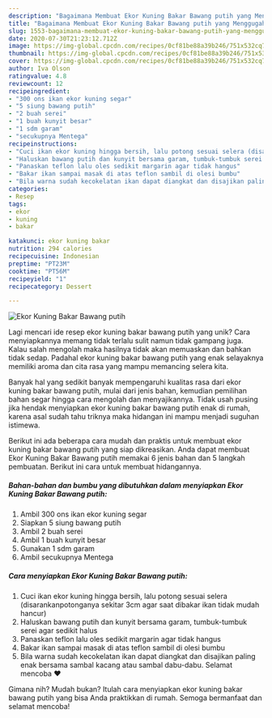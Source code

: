 ```yaml
---
description: "Bagaimana Membuat Ekor Kuning Bakar Bawang putih yang Menggugah Selera"
title: "Bagaimana Membuat Ekor Kuning Bakar Bawang putih yang Menggugah Selera"
slug: 1553-bagaimana-membuat-ekor-kuning-bakar-bawang-putih-yang-menggugah-selera
date: 2020-07-30T21:23:12.712Z
image: https://img-global.cpcdn.com/recipes/0cf81be88a39b246/751x532cq70/ekor-kuning-bakar-bawang-putih-foto-resep-utama.jpg
thumbnail: https://img-global.cpcdn.com/recipes/0cf81be88a39b246/751x532cq70/ekor-kuning-bakar-bawang-putih-foto-resep-utama.jpg
cover: https://img-global.cpcdn.com/recipes/0cf81be88a39b246/751x532cq70/ekor-kuning-bakar-bawang-putih-foto-resep-utama.jpg
author: Iva Olson
ratingvalue: 4.8
reviewcount: 12
recipeingredient:
- "300 ons ikan ekor kuning segar"
- "5 siung bawang putih"
- "2 buah serei"
- "1 buah kunyit besar"
- "1 sdm garam"
- "secukupnya Mentega"
recipeinstructions:
- "Cuci ikan ekor kuning hingga bersih, lalu potong sesuai selera (disarankanpotonganya sekitar 3cm agar saat dibakar ikan tidak mudah hancur)"
- "Haluskan bawang putih dan kunyit bersama garam, tumbuk-tumbuk serei agar sedikit halus"
- "Panaskan teflon lalu oles sedikit margarin agar tidak hangus"
- "Bakar ikan sampai masak di atas teflon sambil di olesi bumbu"
- "Bila warna sudah kecokelatan ikan dapat diangkat dan disajikan paling enak bersama sambal kacang atau sambal dabu-dabu. Selamat mencoba ♥"
categories:
- Resep
tags:
- ekor
- kuning
- bakar

katakunci: ekor kuning bakar 
nutrition: 294 calories
recipecuisine: Indonesian
preptime: "PT23M"
cooktime: "PT56M"
recipeyield: "1"
recipecategory: Dessert

---
```



![Ekor Kuning Bakar Bawang putih](https://img-global.cpcdn.com/recipes/0cf81be88a39b246/751x532cq70/ekor-kuning-bakar-bawang-putih-foto-resep-utama.jpg)

Lagi mencari ide resep ekor kuning bakar bawang putih yang unik? Cara menyiapkannya memang tidak terlalu sulit namun tidak gampang juga. Kalau salah mengolah maka hasilnya tidak akan memuaskan dan bahkan tidak sedap. Padahal ekor kuning bakar bawang putih yang enak selayaknya memiliki aroma dan cita rasa yang mampu memancing selera kita.



Banyak hal yang sedikit banyak mempengaruhi kualitas rasa dari ekor kuning bakar bawang putih, mulai dari jenis bahan, kemudian pemilihan bahan segar hingga cara mengolah dan menyajikannya. Tidak usah pusing jika hendak menyiapkan ekor kuning bakar bawang putih enak di rumah, karena asal sudah tahu triknya maka hidangan ini mampu menjadi suguhan istimewa.


Berikut ini ada beberapa cara mudah dan praktis untuk membuat ekor kuning bakar bawang putih yang siap dikreasikan. Anda dapat membuat Ekor Kuning Bakar Bawang putih memakai 6 jenis bahan dan 5 langkah pembuatan. Berikut ini cara untuk membuat hidangannya.

<!--inarticleads1-->

##### Bahan-bahan dan bumbu yang dibutuhkan dalam menyiapkan Ekor Kuning Bakar Bawang putih:

1. Ambil 300 ons ikan ekor kuning segar
1. Siapkan 5 siung bawang putih
1. Ambil 2 buah serei
1. Ambil 1 buah kunyit besar
1. Gunakan 1 sdm garam
1. Ambil secukupnya Mentega




<!--inarticleads2-->

##### Cara menyiapkan Ekor Kuning Bakar Bawang putih:

1. Cuci ikan ekor kuning hingga bersih, lalu potong sesuai selera (disarankanpotonganya sekitar 3cm agar saat dibakar ikan tidak mudah hancur)
1. Haluskan bawang putih dan kunyit bersama garam, tumbuk-tumbuk serei agar sedikit halus
1. Panaskan teflon lalu oles sedikit margarin agar tidak hangus
1. Bakar ikan sampai masak di atas teflon sambil di olesi bumbu
1. Bila warna sudah kecokelatan ikan dapat diangkat dan disajikan paling enak bersama sambal kacang atau sambal dabu-dabu. Selamat mencoba ♥




Gimana nih? Mudah bukan? Itulah cara menyiapkan ekor kuning bakar bawang putih yang bisa Anda praktikkan di rumah. Semoga bermanfaat dan selamat mencoba!
